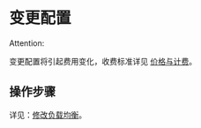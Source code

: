# 变更配置

<span>Attention:</span><div class="alertContent">变更配置将引起费用变化，收费标准详见 [价格与计费](http://support.c.163.com/md.html#!容器服务/负载均衡/购买指南/负载均衡价格与计费.md)。</div>

## 操作步骤

详见：[修改负载均衡](http://support.c.163.com/md.html#!容器服务/负载均衡/使用指南/管理负载均衡/修改负载均衡.md)。